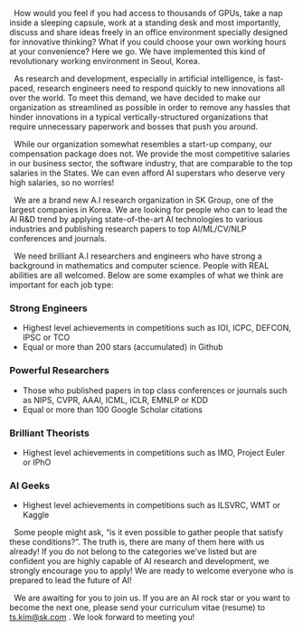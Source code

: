 &nbsp;&nbsp;How would you feel if you had access to thousands of GPUs, take a nap inside a sleeping capsule, work at a standing desk and most importantly, discuss and share ideas freely in an office environment specially designed for innovative thinking? What if you could choose your own working hours at your convenience? Here we go. We have implemented this kind of revolutionary working environment in Seoul, Korea.

&nbsp;&nbsp;As research and development, especially in artificial intelligence, is fast-paced, research engineers need to respond quickly to new innovations all over the world. To meet this demand, we have decided to make our organization as streamlined as possible in order to remove any hassles that hinder innovations in a typical vertically-structured organizations that require unnecessary paperwork and bosses that push you around. 

&nbsp;&nbsp;While our organization somewhat resembles a start-up company, our compensation package does not. We provide the most competitive salaries in our business sector, the software industry, that are comparable to the top salaries in the States. We can even afford AI superstars who deserve very high salaries, so no worries!

&nbsp;&nbsp;We are a brand new A.I research organization in SK Group, one of the largest companies in Korea. We are looking for people who can to lead the AI R&amp;D trend by applying state-of-the-art AI technologies to various industries and publishing research papers to top AI/ML/CV/NLP conferences and journals. 

&nbsp;&nbsp;We need brilliant A.I researchers and engineers who have strong a background in mathematics and computer science. People with REAL abilities are all welcomed. Below are some examples of what we think are important for each job type:

### Strong Engineers
 - Highest level achievements in competitions such as IOI, ICPC, DEFCON, IPSC or TCO
 - Equal or more than 200 stars (accumulated) in Github

### Powerful Researchers
 - Those who published papers in top class conferences or journals such as NIPS, CVPR, AAAI, ICML, ICLR, EMNLP or KDD
 - Equal or more than 100 Google Scholar citations

### Brilliant Theorists
 - Highest level achievements in competitions such as IMO, Project Euler or IPhO

### AI Geeks
 - Highest level achievements in competitions such as ILSVRC, WMT or Kaggle

&nbsp;&nbsp;Some people might ask, “is it even possible to gather people that satisfy these conditions?”. The truth is, there are many of them here with us already! If you do not belong to the categories we’ve listed but are confident you are highly capable of AI research and development, we strongly encourage you to apply! We are ready to welcome everyone who is prepared to lead the future of AI!

&nbsp;&nbsp;We are awaiting for you to join us. If you are an AI rock star or you want to become the next one, please send your curriculum vitae (resume) to ts.kim@sk.com . We look forward to meeting you!
